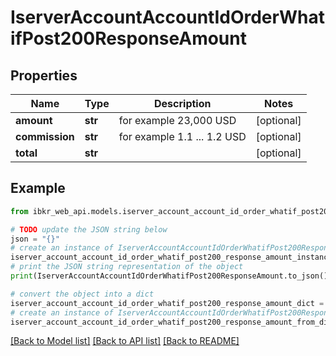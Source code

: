 # IserverAccountAccountIdOrderWhatifPost200ResponseAmount


## Properties

Name | Type | Description | Notes
------------ | ------------- | ------------- | -------------
**amount** | **str** | for example 23,000 USD | [optional] 
**commission** | **str** | for example 1.1 ... 1.2 USD | [optional] 
**total** | **str** |  | [optional] 

## Example

```python
from ibkr_web_api.models.iserver_account_account_id_order_whatif_post200_response_amount import IserverAccountAccountIdOrderWhatifPost200ResponseAmount

# TODO update the JSON string below
json = "{}"
# create an instance of IserverAccountAccountIdOrderWhatifPost200ResponseAmount from a JSON string
iserver_account_account_id_order_whatif_post200_response_amount_instance = IserverAccountAccountIdOrderWhatifPost200ResponseAmount.from_json(json)
# print the JSON string representation of the object
print(IserverAccountAccountIdOrderWhatifPost200ResponseAmount.to_json())

# convert the object into a dict
iserver_account_account_id_order_whatif_post200_response_amount_dict = iserver_account_account_id_order_whatif_post200_response_amount_instance.to_dict()
# create an instance of IserverAccountAccountIdOrderWhatifPost200ResponseAmount from a dict
iserver_account_account_id_order_whatif_post200_response_amount_from_dict = IserverAccountAccountIdOrderWhatifPost200ResponseAmount.from_dict(iserver_account_account_id_order_whatif_post200_response_amount_dict)
```
[[Back to Model list]](../README.md#documentation-for-models) [[Back to API list]](../README.md#documentation-for-api-endpoints) [[Back to README]](../README.md)


